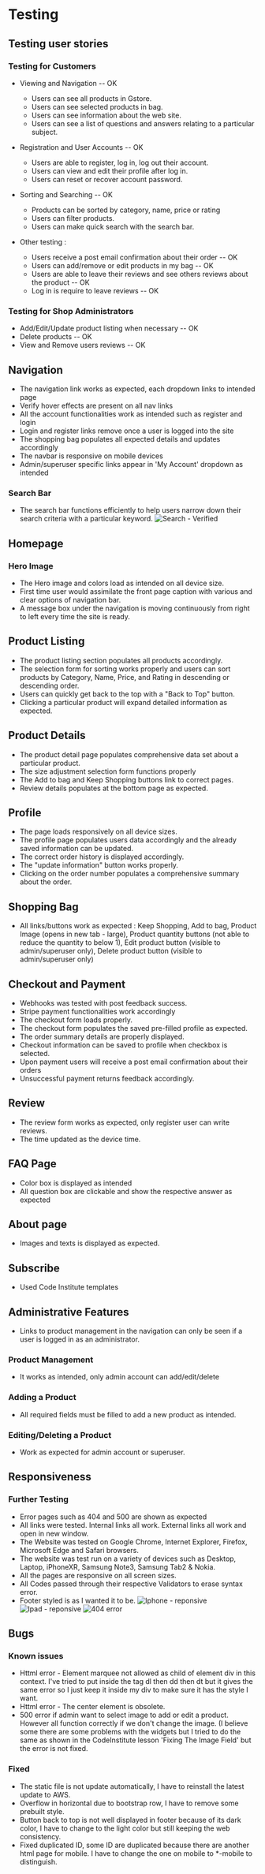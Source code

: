 # Testing

## Testing user stories
### Testing for Customers
- Viewing and Navigation -- OK
    -   Users can see all products in Gstore. 
    -   Users can see selected products in bag.
    -   Users can see information about the web site.
    -   Users can see a list of questions and answers relating to a particular subject.
- Registration and User Accounts -- OK
    -   Users are able to register, log in, log out their account. 
    -   Users can view and edit their profile after log in.
    -   Users can reset or recover account password.

- Sorting and Searching -- OK
    -   Products can be sorted by category, name, price or rating
    -   Users can filter products.
    -   Users can make quick search with the search bar.
- Other testing :
    -   Users receive a post email confirmation about their order -- OK
    -   Users can add/remove or edit products in my bag -- OK
    -   Users are able to leave their reviews and see others reviews about the product -- OK
    -   Log in is require to leave reviews -- OK

### Testing for Shop Administrators
- Add/Edit/Update product listing when necessary -- OK
- Delete products -- OK
- View and Remove users reviews -- OK


## Navigation

-   The navigation link works as expected, each dropdown links to intended page
-   Verify hover effects are present on all nav links
-   All the account functionalities work as intended such as register and login
-   Login and register links remove once a user is logged into the site
-   The shopping bag populates all expected details and updates accordingly
-   The navbar is responsive on mobile devices
-   Admin/superuser specific links appear in 'My Account' dropdown as intended

### Search Bar

-   The search bar functions efficiently to help users narrow down their search criteria with a particular keyword.
![Search - Verified](documentations/testing/search.png) 

## Homepage

### Hero Image

-   The Hero image and colors load as intended on all device size.
-   First time user would assimilate the front page caption with various and clear options of navigation bar.
-   A message box under the navigation is moving continuously from right to left every time the site is ready.

## Product Listing

-   The product listing section populates all products accordingly.
-   The selection form for sorting works properly and users can sort products by Category, Name, Price, and Rating in descending or descending order.
-   Users can quickly get back to the top with a "Back to Top" button.
-   Clicking a particular product will expand detailed information as expected.

## Product Details

-   The product detail page populates comprehensive data set about a particular product.
-   The size adjustment selection form functions properly
-   The Add to bag and Keep Shopping buttons link to correct pages.
-   Review details populates at the bottom page as expected.

## Profile

-   The page loads responsively on all device sizes.
-   The profile page populates users data accordingly and the already saved information can be updated.
-   The correct order history is displayed accordingly.
-   The "update information" button works properly.
-   Clicking on the order number populates a comprehensive summary about the order.

## Shopping Bag

- All links/buttons work as expected :
Keep Shopping, Add to bag, Product Image (opens in new tab - large), Product quantity buttons (not able to reduce the quantity to below 1), Edit product button (visible to admin/superuser only), Delete product button (visible to admin/superuser only) 

## Checkout and Payment

-   Webhooks was tested with post feedback success.
-   Stripe payment functionalities work accordingly
-   The checkout form loads properly.
-   The checkout form populates the saved pre-filled profile as expected.
-   The order summary details are properly displayed.
-   Checkout information can be saved to profile when checkbox is selected.
-   Upon payment users will receive a post email confirmation about their orders 
-   Unsuccessful payment returns feedback accordingly.

## Review

-   The review form works as expected, only register user can write reviews.
-   The time updated as the device time.

## FAQ Page

-   Color box is displayed as intended
-   All question box are clickable and show the respective answer as expected

## About page

-  Images and texts is displayed as expected.

## Subscribe

-  Used Code Institute templates

## Administrative Features

-   Links to product management in the navigation can only be seen if a user is logged in as an administrator.

### Product Management

-  It works as intended, only admin account can add/edit/delete

### Adding a Product

-   All required fields must be filled to add a new product as intended.

### Editing/Deleting a Product

-  Work as expected for admin account or superuser.

## Responsiveness

### Further Testing
* Error pages such as 404 and 500 are shown as expected
* All links were tested. Internal links all work. External links all work and open in new window.
* The Website was tested on Google Chrome, Internet Explorer, Firefox, Microsoft Edge and Safari browsers.
* The website was test run on a variety of devices such as Desktop, Laptop, iPhoneXR, Samsung Note3, Samsung Tab2 & Nokia.
* All the pages are responsive on all screen sizes.
* All Codes passed through their respective Validators to erase syntax error.
* Footer styled is as I wanted it to be.
![Iphone - reponsive](documentations/testing/iphone_test.png) 
![Ipad - reponsive](documentations/testing/Ipad_test.png) 
![404 error](documentations/testing/404.png) 

## Bugs

### Known issues
* Httml error - Element marquee not allowed as child of element div in this context. I've tried to put inside the tag dl then dd then dt but it gives the same error so I just keep it inside my div to make sure it has the style I want.
* Httml error - The center element is obsolete.
* 500 error if admin want to select image to add or edit a product. However all function correctly if we don't change the image. (I believe some there are some problems with the widgets but I tried to do the same as shown in the CodeInstitute lesson 'Fixing The Image Field' but the error is not fixed.

### Fixed

* The static file is not update automatically, I have to reinstall the latest update to AWS.
* Overflow in horizontal due to bootstrap row, I have to remove some prebuilt style.
* Button back to top is not well displayed in footer because of its dark color, I have to change to the light color but still keeping the web consistency.
* Fixed duplicated ID, some ID are duplicated because there are another html page for mobile. I have to change the one on mobile to *-mobile to distinguish.